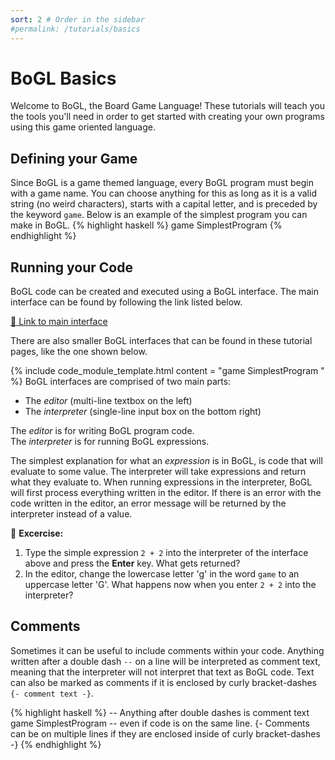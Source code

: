```yaml
---
sort: 2 # Order in the sidebar
#permalink: /tutorials/basics
---
```


# BoGL Basics
Welcome to BoGL, the Board Game Language! These tutorials will teach you the tools you'll need in order to get started with creating your own programs using this game oriented language.

## Defining your Game
Since BoGL is a game themed language, every BoGL program must begin with a game name. You can choose anything for this as long as it is a valid string (no weird characters), starts with a capital letter, and is preceded by the keyword `game`. Below is an example of the simplest program you can make in BoGL.
{% highlight haskell %}
game SimplestProgram
{% endhighlight %}

## Running your Code
BoGL code can be created and executed using a BoGL interface. The main interface can be found by following the link listed below.

[:link: Link to main interface ](https://bogl.engr.oregonstate.edu/)

There are also smaller BoGL interfaces that can be found in these tutorial pages, like the one shown below.

{% include code_module_template.html
content = "game SimplestProgram
"
%}
BoGL interfaces are comprised of two main parts:
- The *editor* (multi-line textbox on the left)
- The *interpreter* (single-line input box on the bottom right)  

The *editor* is for writing BoGL program code.   
The *interpreter* is for running BoGL expressions.

The simplest explanation for what an *expression* is in BoGL, is code that will evaluate to some value. The interpreter will take expressions and return what they evaluate to.
When running expressions in the interpreter, BoGL will first process everything written in the editor. If there is an error with the code written in the editor, an error message will be returned by the interpreter instead of a value.

:dart: **Excercise:**
1. Type the simple expression `2 + 2` into the interpreter of the interface above and press the **Enter** key. What gets returned?
2. In the editor, change the lowercase letter 'g' in the word `game` to an uppercase letter 'G'. What happens now when you enter `2 + 2` into the interpreter?

## Comments
Sometimes it can be useful to include comments within your code. Anything written after a double dash `--` on a line will be interpreted as comment text, meaning that the interpreter will not interpret that text as BoGL code.
Text can also be marked as comments if it is enclosed by curly bracket-dashes `{- comment text -}`.

{% highlight haskell %}
-- Anything after double dashes is comment text
game SimplestProgram -- even if code is on the same line.
{-
Comments can be
on multiple lines
if they are enclosed inside
of curly bracket-dashes
-}
{% endhighlight %}
